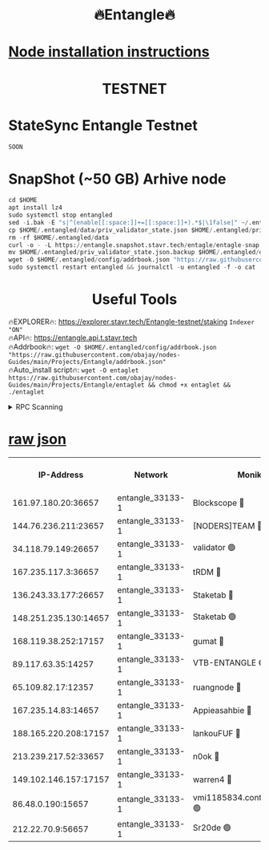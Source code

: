 <h1 align="center"> 🔥Entangle🔥</h1>

[Node installation instructions](https://github.com/obajay/nodes-Guides/tree/main/Projects/Entangle)
=

<h1 align="center"> TESTNET</h1>

# StateSync Entangle Testnet
```python
SOON
```
# SnapShot (~50 GB) Arhive node
```python
cd $HOME
apt install lz4
sudo systemctl stop entangled
sed -i.bak -E "s|^(enable[[:space:]]+=[[:space:]]+).*$|\1false|" ~/.entangled/config/config.toml
cp $HOME/.entangled/data/priv_validator_state.json $HOME/.entangled/priv_validator_state.json.backup
rm -rf $HOME/.entangled/data
curl -o - -L https://entangle.snapshot.stavr.tech/entagle/entagle-snap.tar.lz4 | lz4 -c -d - | tar -x -C $HOME/.entangled --strip-components 2
mv $HOME/.entangled/priv_validator_state.json.backup $HOME/.entangled/data/priv_validator_state.json
wget -O $HOME/.entangled/config/addrbook.json "https://raw.githubusercontent.com/obajay/nodes-Guides/main/Projects/Entangle/addrbook.json"
sudo systemctl restart entangled && journalctl -u entangled -f -o cat
```
 <h1 align="center"> Useful Tools</h1>
 
🔥EXPLORER🔥: https://explorer.stavr.tech/Entangle-testnet/staking        `Indexer "ON"` \
🔥API🔥:      https://entangle.api.t.stavr.tech \
🔥Addrbook🔥: ```wget -O $HOME/.entangled/config/addrbook.json "https://raw.githubusercontent.com/obajay/nodes-Guides/main/Projects/Entangle/addrbook.json"``` \
🔥Auto_install script🔥:  `wget -O entaglet https://raw.githubusercontent.com/obajay/nodes-Guides/main/Projects/Entangle/entaglet && chmod +x entaglet && ./entaglet`


<details>
<summary>RPC Scanning</summary>

<h2 align="center"> We scan nodes in real time every 4 hours. And we provide the final result of RPC endpoints.
We cannot influence the operation of these nodes in any way. </h2>


```python
If Voting Power is higher than 0 --> then the Node is a validator of the network and may be subject to attack and be a potential threat to the chain.
```
```python
We marked such validators with a red symbol
```

</details>

[raw json](https://rpc-check.entangt.stavr.tech/entangt/rpc-entangt-result.json)
=


<table><tr><th>IP-Address</th><th>Network</th><th>Moniker</th><th>Latest Block Height</th><th>Earliest Block Height</th><th>Catching Up</th><th>Tx Index</th><th>Voting Power</th><th>Scan Time</th></tr><tr><td>161.97.180.20:36657</td><td>entangle_33133-1</td><td>Blockscope 🔴</td><td>2011241</td><td>1</td><td>False</td><td>off</td><td>281251742984689</td><td>2024-02-04T06:28:32.073290363UTC</td></tr><tr><td>144.76.236.211:23657</td><td>entangle_33133-1</td><td>[NODERS]TEAM 🔴</td><td>2011244</td><td>1</td><td>False</td><td>off</td><td>27051609412486565</td><td>2024-02-04T06:28:46.564134171UTC</td></tr><tr><td>34.118.79.149:26657</td><td>entangle_33133-1</td><td>validator 🟢</td><td>2011245</td><td>1</td><td>False</td><td>on</td><td>0</td><td>2024-02-04T06:28:51.621114007UTC</td></tr><tr><td>167.235.117.3:36657</td><td>entangle_33133-1</td><td>tRDM 🔴</td><td>2011245</td><td>1</td><td>False</td><td>on</td><td>166743451239190</td><td>2024-02-04T06:28:54.245660012UTC</td></tr><tr><td>136.243.33.177:26657</td><td>entangle_33133-1</td><td>Staketab 🔴</td><td>2011244</td><td>660001</td><td>False</td><td>on</td><td>124336233153107</td><td>2024-02-04T06:28:48.899615168UTC</td></tr><tr><td>148.251.235.130:14657</td><td>entangle_33133-1</td><td>Staketab 🟢</td><td>2011241</td><td>660801</td><td>False</td><td>on</td><td>0</td><td>2024-02-04T06:28:31.778930628UTC</td></tr><tr><td>168.119.38.252:17157</td><td>entangle_33133-1</td><td>gumat 🔴</td><td>2011242</td><td>962001</td><td>False</td><td>on</td><td>324104179746838</td><td>2024-02-04T06:28:37.175321010UTC</td></tr><tr><td>89.117.63.35:14257</td><td>entangle_33133-1</td><td>VTB-ENTANGLE 🟢</td><td>2011243</td><td>1162001</td><td>False</td><td>off</td><td>0</td><td>2024-02-04T06:28:43.923386896UTC</td></tr><tr><td>65.109.82.17:12357</td><td>entangle_33133-1</td><td>ruangnode 🔴</td><td>2011242</td><td>1312001</td><td>False</td><td>off</td><td>461462408644763</td><td>2024-02-04T06:28:32.493363184UTC</td></tr><tr><td>167.235.14.83:14657</td><td>entangle_33133-1</td><td>Appieasahbie 🔴</td><td>2011245</td><td>1716001</td><td>False</td><td>on</td><td>43682191868197074</td><td>2024-02-04T06:28:53.921244848UTC</td></tr><tr><td>188.165.220.208:17157</td><td>entangle_33133-1</td><td>lankouFUF 🔴</td><td>2011242</td><td>1910001</td><td>False</td><td>off</td><td>303846023178146</td><td>2024-02-04T06:28:37.463524533UTC</td></tr><tr><td>213.239.217.52:33657</td><td>entangle_33133-1</td><td>n0ok 🔴</td><td>2011245</td><td>1911245</td><td>False</td><td>off</td><td>46577689840923659</td><td>2024-02-04T06:28:51.232351087UTC</td></tr><tr><td>149.102.146.157:17157</td><td>entangle_33133-1</td><td>warren4 🔴</td><td>2011244</td><td>1958001</td><td>False</td><td>on</td><td>477172649290426</td><td>2024-02-04T06:28:46.320670554UTC</td></tr><tr><td>86.48.0.190:15657</td><td>entangle_33133-1</td><td>vmi1185834.contaboserver.net 🟢</td><td>1980714</td><td>1961001</td><td>False</td><td>off</td><td>0</td><td>2024-02-04T06:28:34.846376065UTC</td></tr><tr><td>212.22.70.9:56657</td><td>entangle_33133-1</td><td>Sr20de 🟢</td><td>2011241</td><td>1971001</td><td>False</td><td>off</td><td>0</td><td>2024-02-04T06:28:31.516914643UTC</td></tr></table>
